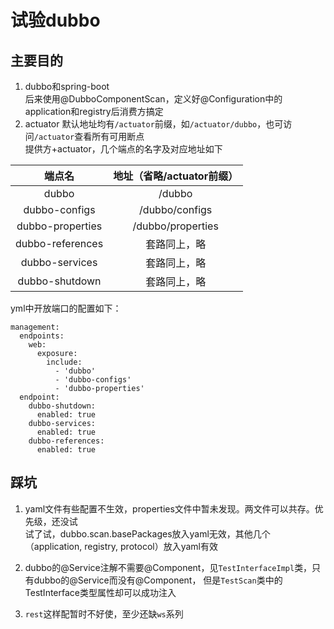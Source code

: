 # 试验dubbo

## 主要目的

1. dubbo和spring-boot  
后来使用@DubboComponentScan，定义好@Configuration中的application和registry后消费方搞定
1. actuator
默认地址均有```/actuator```前缀，如```/actuator/dubbo```，也可访问```/actuator```查看所有可用断点  
提供方+actuator，几个端点的名字及对应地址如下

|        端点名       |地址（省略/actuator前缀）|
|:------------------:|:--------------------:|
|        dubbo       |       /dubbo         |
|    dubbo-configs   |     /dubbo/configs   |
|  dubbo-properties  |   /dubbo/properties  |
|  dubbo-references  |      套路同上，略      |
|   dubbo-services   |      套路同上，略      |
|   dubbo-shutdown   |      套路同上，略      |
yml中开放端口的配置如下：
```
management:
  endpoints:
    web:
      exposure:
        include:
          - 'dubbo'
          - 'dubbo-configs'
          - 'dubbo-properties'
  endpoint:
    dubbo-shutdown:
      enabled: true
    dubbo-services:
      enabled: true
    dubbo-references:
      enabled: true
```

## 踩坑

1. yaml文件有些配置不生效，properties文件中暂未发现。两文件可以共存。优先级，还没试  
试了试，dubbo.scan.basePackages放入yaml无效，其他几个（application, registry, protocol）放入yaml有效

1. dubbo的@Service注解不需要@Component，见```TestInterfaceImpl```类，只有dubbo的@Service而没有@Component，
但是```TestScan```类中的TestInterface类型属性却可以成功注入

1. ```rest```这样配暂时不好使，至少还缺```ws```系列